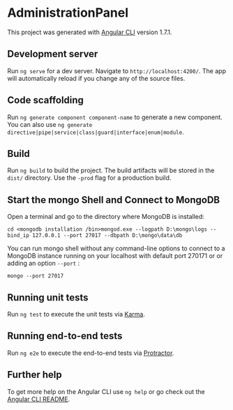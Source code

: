 # AdministrationPanel

This project was generated with [Angular CLI](https://github.com/angular/angular-cli) version 1.7.1.

## Development server

Run `ng serve` for a dev server. Navigate to `http://localhost:4200/`. The app will automatically reload if you change any of the source files.

## Code scaffolding

Run `ng generate component component-name` to generate a new component. You can also use `ng generate directive|pipe|service|class|guard|interface|enum|module`.

## Build

Run `ng build` to build the project. The build artifacts will be stored in the `dist/` directory. Use the `-prod` flag for a production build.

## Start the mongo Shell and Connect to MongoDB

Open a terminal and go to the directory where MongoDB is installed:
  
`cd <mongodb installation /bin>mongod.exe --logpath D:\mongo\logs --bind_ip 127.0.0.1 --port 27017 --dbpath D:\mongo\data\db`

You can run mongo shell without any command-line options to connect to a MongoDB instance running on your localhost with default port 270171 or or adding an option `--port` :

`mongo --port 27017`

## Running unit tests

Run `ng test` to execute the unit tests via [Karma](https://karma-runner.github.io).

## Running end-to-end tests

Run `ng e2e` to execute the end-to-end tests via [Protractor](http://www.protractortest.org/).

## Further help

To get more help on the Angular CLI use `ng help` or go check out the [Angular CLI README](https://github.com/angular/angular-cli/blob/master/README.md).
